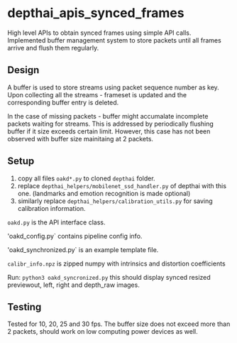 # depthai_apis_synced_frames
High  level APIs to obtain synced frames using simple API calls. Implemented buffer management system to store packets until all frames arrive and flush them regularly.

## Design
A buffer is used to store streams using packet sequence number as key. Upon collecting all the streams - frameset is updated and the corresponding buffer entry is deleted. 

In the case of missing packets - buffer might accumalate incomplete packets waiting for streams. This is addressed by periodically flushing buffer if it size exceeds certain limit. However, this case has not been observed with buffer size mainitaing at 2 packets.

## Setup
1. copy all files `oakd*.py` to cloned `depthai` folder.
2. replace `depthai_helpers/mobilenet_ssd_handler.py` of depthai with this one. (landmarks and emotion recognition is made optional)
3. similarly replace `depthai_helpers/calibration_utils.py` for saving calibration information.

`oakd.py` is the API interface class.

'oakd_config.py` contains pipeline config info.

'oakd_synchronized.py` is an example template file.

`calibr_info.npz` is zipped numpy with intrinsics and distortion coefficients

Run:
`python3 oakd_syncronized.py` this should display synced resized previewout, left, right and depth_raw images.

## Testing
Tested for 10, 20, 25 and 30 fps. The buffer size does not exceed more than 2 packets, should work on low computing power devices as well.
